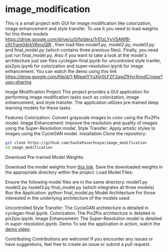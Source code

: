 # image_modification
This is a small project with GUI for image modification like colorization, image enhancement and style transfer.
To use it you need to load weights for this three models https://drive.google.com/drive/u/0/folders/1r51zLYyVSANfB-zXt7ram04rkV6msQIR , then load files model1.py, model2.py, model3.py and final_model.py (which contains three previous files). Finally, you need just run final_model.py. 
Also if you want to take a look at the model's architecture just see files cyclegan-final.ipynb for uncontroled style tranfer,  pix2pix.ipynb for colorization and super-resolution.ipynb for image enhancement. 
You can watch the demo using this link https://drive.google.com/file/d/1-MIipetYYuXljr0LFZF2awZfHvrXnvdC/view?usp=sharing.

Image Modification Project
This project provides a GUI application for performing image modification tasks such as colorization, image enhancement, and style transfer. The application utilizes pre-trained deep learning models for these tasks.

Features
Colorization: Convert grayscale images to color using the Pix2Pix model.
Image Enhancement: Improve the resolution and quality of images using the Super-Resolution model.
Style Transfer: Apply artistic styles to images using the CycleGAN model.
Installation
Clone the repository:
```bash
git clone https://github.com/SashaPasechnaya/image_modification
cd image_modification
```
Download Pre-trained Model Weights:

Download the model weights from [this link](https://drive.google.com/drive/u/0/folders/1r51zLYyVSANfB-zXt7ram04rkV6msQIR).
Save the downloaded weights in the appropriate directory within the project.
Load Model Files:

Ensure the following model files are in the same directory:
model1.py
model2.py
model3.py
final_model.py (which integrates all three models)
Run the Application:
python final_model.py
Model Architecture
For those interested in the underlying architecture of the models used:

Uncontrolled Style Transfer: The CycleGAN architecture is detailed in cyclegan-final.ipynb.
Colorization: The Pix2Pix architecture is detailed in pix2pix.ipynb.
Image Enhancement: The Super-Resolution model is detailed in super-resolution.ipynb.
Demo
To see the application in action, watch the [demo video](https://drive.google.com/file/d/1-MIipetYYuXljr0LFZF2awZfHvrXnvdC/view?usp=sharing).

Contributing
Contributions are welcome! If you encounter any issues or have suggestions, feel free to create an issue or submit a pull request.
